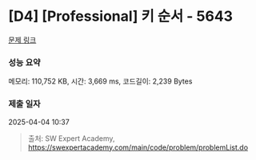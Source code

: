 # [D4] [Professional] 키 순서 - 5643 

[문제 링크](https://swexpertacademy.com/main/code/problem/problemDetail.do?contestProbId=AWXQsLWKd5cDFAUo) 

### 성능 요약

메모리: 110,752 KB, 시간: 3,669 ms, 코드길이: 2,239 Bytes

### 제출 일자

2025-04-04 10:37



> 출처: SW Expert Academy, https://swexpertacademy.com/main/code/problem/problemList.do